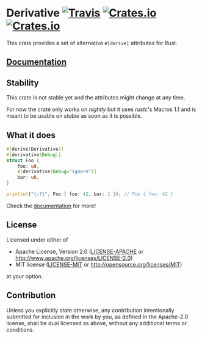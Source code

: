 # Derivative [![Travis](https://img.shields.io/travis/mcarton/rust-derivative.svg?maxAge=3600)](https://travis-ci.org/mcarton/rust-derivative) [![Crates.io](https://img.shields.io/crates/v/derivative.svg?maxAge=2592000)](https://crates.io/crates/derivative) [![Crates.io](https://img.shields.io/crates/l/derivative.svg?maxAge=2592000)](https://github.com/mcarton/rust-derivative#license)

This crate provides a set of alternative `#[derive]` attributes for Rust.

## [Documentation][documentation]
## Stability

This crate is not stable yet and the attributes might change at any time.

For now the crate only works on *nightly* but it uses *rustc*'s Macros 1.1 and
is meant to be usable on *stable* as soon as it is possible.

## What it does

```rust
#[derive(Derivative)]
#[derivative(Debug)]
struct Foo {
    foo: u8,
    #[derivative(Debug="ignore")]
    bar: u8,
}

println!("{:?}", Foo { foo: 42, bar: 1 }); // Foo { foo: 42 }
```

Check the [documentation] for more!

## License

Licensed under either of
 * Apache License, Version 2.0 ([LICENSE-APACHE](LICENSE-APACHE) or
   <http://www.apache.org/licenses/LICENSE-2.0>)
 * MIT license ([LICENSE-MIT](LICENSE-MIT) or <http://opensource.org/licenses/MIT>)

at your option.

## Contribution

Unless you explicitly state otherwise, any contribution intentionally submitted
for inclusion in the work by you, as defined in the Apache-2.0 license, shall
be dual licensed as above, without any additional terms or conditions.

[documentation]: https://mcarton.github.io/rust-derivative/
